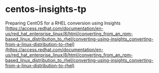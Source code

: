 # centos-insights-tp
Preparing CentOS for a RHEL conversion using Insights
[https://access.redhat.com/documentation/en-us/red_hat_enterprise_linux/8/html/converting_from_an_rpm-based_linux_distribution_to_rhel/converting-using-insights_converting-from-a-linux-distribution-to-rhel](https://access.redhat.com/documentation/en-us/red_hat_enterprise_linux/8/html/converting_from_an_rpm-based_linux_distribution_to_rhel/converting-using-insights_converting-from-a-linux-distribution-to-rhel)
